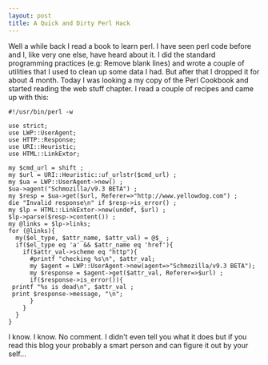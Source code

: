 ```yaml
---
layout: post
title: A Quick and Dirty Perl Hack
---
```


Well a while back I read a book to learn perl. I have seen perl code before and I, like very one else, have heard about it. I did the standard programming practices (e.g: Remove blank lines) and wrote a couple of utilities that I used to clean up some data I had. But after that I dropped it for about 4 month. Today I was looking a my copy of the Perl Cookbook and started reading the web stuff chapter. I read a couple of recipes and came up with this:

<!--more-->

```
#!/usr/bin/perl -w

use strict;
use LWP::UserAgent;
use HTTP::Response;
use URI::Heuristic;
use HTML::LinkExtor;

my $cmd_url = shift ; 
my $url = URI::Heuristic::uf_urlstr($cmd_url) ;
my $ua = LWP::UserAgent->new() ;
$ua->agent("Schmozilla/v9.3 BETA") ;
my $resp = $ua->get($url, Referer=>"http://www.yellowdog.com") ;
die "Invalid response\n" if $resp->is_error() ;
my $lp = HTML::LinkExtor->new(undef, $url) ;
$lp->parse($resp->content()) ;
my @links = $lp->links;
for (@links){
  my($el_type, $attr_name, $attr_val) = @$_ ;
  if($el_type eq 'a' && $attr_name eq 'href'){
    if($attr_val->scheme eq "http"){
      #printf "checking %s\n", $attr_val;
      my $agent = LWP::UserAgent->new(agent=>"Schmozilla/v9.3 BETA");
      my $response = $agent->get($attr_val, Referer=>$url) ;
      if($response->is_error()){
 printf "%s is dead\n", $attr_val ;
 print $response->message, "\n";
      }
    }
  }
}

```

I know. I know. No comment. I didn't even tell you what it does but if you read this blog your probably a smart person and can figure it out by your self...
